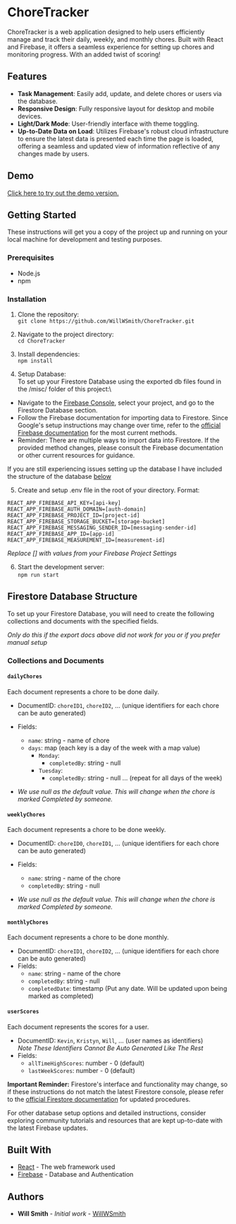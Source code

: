 # ChoreTracker

ChoreTracker is a web application designed to help users efficiently manage and track their daily, weekly, and monthly chores. Built with React and Firebase, it offers a seamless experience for setting up chores and monitoring progress. With an added twist of scoring!

## Features

- **Task Management**: Easily add, update, and delete chores or users via the database.
- **Responsive Design**: Fully responsive layout for desktop and mobile devices.
- **Light/Dark Mode**: User-friendly interface with theme toggling.
- **Up-to-Date Data on Load**: Utilizes Firebase's robust cloud infrastructure to ensure the latest data is presented each time the page is loaded, offering a seamless and updated view of information reflective of any changes made by users.

## Demo
[Click here to try out the demo version.]()

## Getting Started

These instructions will get you a copy of the project up and running on your local machine for development and testing purposes.

### Prerequisites

- Node.js
- npm

### Installation

1. Clone the repository:\
```git clone https://github.com/WillWSmith/ChoreTracker.git```

2. Navigate to the project directory:\
```cd ChoreTracker```

3. Install dependencies:\
```npm install```

4. Setup Database:\
To set up your Firestore Database using the exported db files found in the /misc/ folder of this project:\
 - Navigate to the [Firebase Console](https://console.firebase.google.com/), select your project, and go to the Firestore Database section.
- Follow the Firebase documentation for importing data to Firestore. Since Google's setup instructions may change over time, refer to the [official Firebase documentation](https://firebase.google.com/docs/firestore) for the most current methods.
- Reminder: There are multiple ways to import data into Firestore. If the provided method changes, please consult the Firebase documentation or other current resources for guidance.

If you are still experiencing issues setting up the database I have included the structure of the database [below](#firestore-database-structure)

5. Create and setup .env file in the root of your directory. Format:

```
REACT_APP_FIREBASE_API_KEY=[api-key]
REACT_APP_FIREBASE_AUTH_DOMAIN=[auth-domain]
REACT_APP_FIREBASE_PROJECT_ID=[project-id]
REACT_APP_FIREBASE_STORAGE_BUCKET=[storage-bucket]
REACT_APP_FIREBASE_MESSAGING_SENDER_ID=[messaging-sender-id]
REACT_APP_FIREBASE_APP_ID=[app-id]
REACT_APP_FIREBASE_MEASUREMENT_ID=[measurement-id]
```
*Replace [] with values from your Firebase Project Settings*

6. Start the development server:\
```npm run start```

## Firestore Database Structure

To set up your Firestore Database, you will need to create the following collections and documents with the specified fields.

*Only do this if the export docs above did not work for you or if you prefer manual setup*

### Collections and Documents

#### `dailyChores`
Each document represents a chore to be done daily.
- DocumentID: `choreID1`, `choreID2`, ... (unique identifiers for each chore can be auto generated)
- Fields:
  - `name`: string - name of chore
  - `days`: map (each key is a day of the week with a map value)
    - `Monday`: 
      - `completedBy`: string - null
    - `Tuesday`: 
      - `completedBy`: string - null
    ... (repeat for all days of the week)

- *We use null as the default value. This will change when the chore is marked Completed by someone.*

#### `weeklyChores`
Each document represents a chore to be done weekly.
- DocumentID: `choreID0`, `choreID1`, ... (unique identifiers for each chore can be auto generated)
- Fields:
  - `name`: string - name of the chore
  - `completedBy`: string - null

 - *We use null as the default value. This will change when the chore is marked Completed by someone.* 

#### `monthlyChores`
Each document represents a chore to be done monthly.
- DocumentID: `choreID1`, `choreID2`, ... (unique identifiers for each chore can be auto generated)
- Fields:
  - `name`: string - name of the chore
  - `completedBy`: string - null
  - `completedDate`: timestamp (Put any date. Will be updated upon being marked as completed)

#### `userScores`
Each document represents the scores for a user.
- DocumentID: `Kevin`, `Kristyn`, `Will`, ... (user names as identifiers)\
 *Note These Identifiers Cannot Be Auto Generated Like The Rest*
- Fields:
  - `allTimeHighScores`: number - 0 (default)
  - `lastWeekScores`: number - 0 (default)

**Important Reminder:** Firestore's interface and functionality may change, so if these instructions do not match the latest Firestore console, please refer to the [official Firestore documentation](https://firebase.google.com/docs/firestore) for updated procedures.

For other database setup options and detailed instructions, consider exploring community tutorials and resources that are kept up-to-date with the latest Firebase updates.


## Built With

- [React](https://reactjs.org/) - The web framework used
- [Firebase](https://firebase.google.com/) - Database and Authentication

## Authors

- **Will Smith** - *Initial work* - [WillWSmith](https://github.com/WillWSmith)